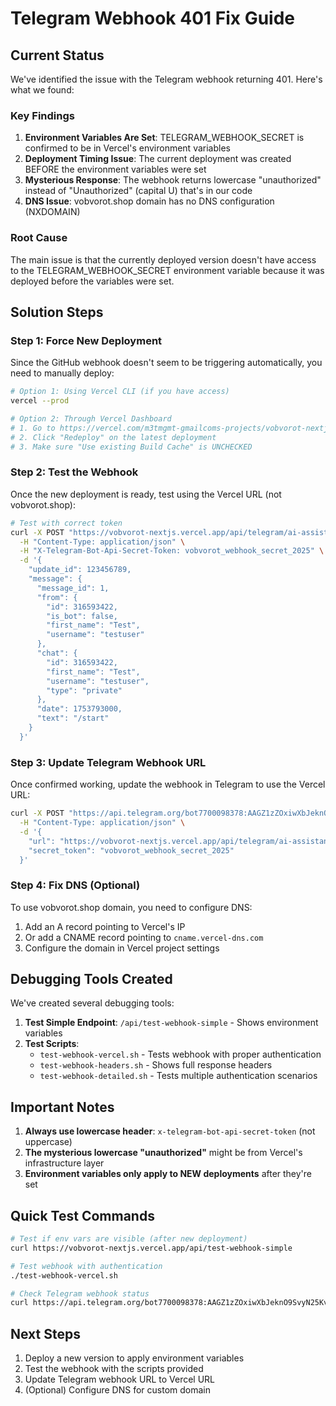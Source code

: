# Telegram Webhook 401 Fix Guide

## Current Status

We've identified the issue with the Telegram webhook returning 401. Here's what we found:

### Key Findings

1. **Environment Variables Are Set**: TELEGRAM_WEBHOOK_SECRET is confirmed to be in Vercel's environment variables
2. **Deployment Timing Issue**: The current deployment was created BEFORE the environment variables were set
3. **Mysterious Response**: The webhook returns lowercase "unauthorized" instead of "Unauthorized" (capital U) that's in our code
4. **DNS Issue**: vobvorot.shop domain has no DNS configuration (NXDOMAIN)

### Root Cause

The main issue is that the currently deployed version doesn't have access to the TELEGRAM_WEBHOOK_SECRET environment variable because it was deployed before the variables were set.

## Solution Steps

### Step 1: Force New Deployment

Since the GitHub webhook doesn't seem to be triggering automatically, you need to manually deploy:

```bash
# Option 1: Using Vercel CLI (if you have access)
vercel --prod

# Option 2: Through Vercel Dashboard
# 1. Go to https://vercel.com/m3tmgmt-gmailcoms-projects/vobvorot-nextjs
# 2. Click "Redeploy" on the latest deployment
# 3. Make sure "Use existing Build Cache" is UNCHECKED
```

### Step 2: Test the Webhook

Once the new deployment is ready, test using the Vercel URL (not vobvorot.shop):

```bash
# Test with correct token
curl -X POST "https://vobvorot-nextjs.vercel.app/api/telegram/ai-assistant" \
  -H "Content-Type: application/json" \
  -H "X-Telegram-Bot-Api-Secret-Token: vobvorot_webhook_secret_2025" \
  -d '{
    "update_id": 123456789,
    "message": {
      "message_id": 1,
      "from": {
        "id": 316593422,
        "is_bot": false,
        "first_name": "Test",
        "username": "testuser"
      },
      "chat": {
        "id": 316593422,
        "first_name": "Test",
        "username": "testuser", 
        "type": "private"
      },
      "date": 1753793000,
      "text": "/start"
    }
  }'
```

### Step 3: Update Telegram Webhook URL

Once confirmed working, update the webhook in Telegram to use the Vercel URL:

```bash
curl -X POST "https://api.telegram.org/bot7700098378:AAGZ1zZOxiwXbJeknO9SvyN25KvfWQkQNrI/setWebhook" \
  -H "Content-Type: application/json" \
  -d '{
    "url": "https://vobvorot-nextjs.vercel.app/api/telegram/ai-assistant",
    "secret_token": "vobvorot_webhook_secret_2025"
  }'
```

### Step 4: Fix DNS (Optional)

To use vobvorot.shop domain, you need to configure DNS:

1. Add an A record pointing to Vercel's IP
2. Or add a CNAME record pointing to `cname.vercel-dns.com`
3. Configure the domain in Vercel project settings

## Debugging Tools Created

We've created several debugging tools:

1. **Test Simple Endpoint**: `/api/test-webhook-simple` - Shows environment variables
2. **Test Scripts**:
   - `test-webhook-vercel.sh` - Tests webhook with proper authentication
   - `test-webhook-headers.sh` - Shows full response headers
   - `test-webhook-detailed.sh` - Tests multiple authentication scenarios

## Important Notes

1. **Always use lowercase header**: `x-telegram-bot-api-secret-token` (not uppercase)
2. **The mysterious lowercase "unauthorized"** might be from Vercel's infrastructure layer
3. **Environment variables only apply to NEW deployments** after they're set

## Quick Test Commands

```bash
# Test if env vars are visible (after new deployment)
curl https://vobvorot-nextjs.vercel.app/api/test-webhook-simple

# Test webhook with authentication
./test-webhook-vercel.sh

# Check Telegram webhook status
curl https://api.telegram.org/bot7700098378:AAGZ1zZOxiwXbJeknO9SvyN25KvfWQkQNrI/getWebhookInfo
```

## Next Steps

1. Deploy a new version to apply environment variables
2. Test the webhook with the scripts provided
3. Update Telegram webhook URL to Vercel URL
4. (Optional) Configure DNS for custom domain